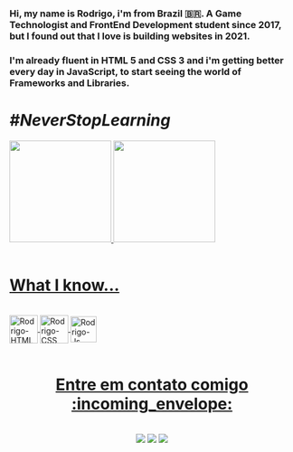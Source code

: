 
### Hi, my name is Rodrigo, i'm from Brazil 🇧🇷. A Game Technologist and FrontEnd Development student since 2017, but I found out that I love is building websites in 2021.
### I'm already fluent in HTML 5 and CSS 3 and i'm getting better every day in JavaScript, to start seeing the world of Frameworks and Libraries.


# _#NeverStopLearning_


 <div>
  <a href="https://github.com/rodrigopaivadev">
  <img height="180em" src="https://github-readme-stats.vercel.app/api?username=rodrigopaivadev&show_icons=true&theme=chartreuse-dark&include_all_commits=true&count_private=true&hide_border=true"/>
  <img height="180em" src="https://github-readme-stats.vercel.app/api/top-langs/?username=rodrigopaivadev&layout=compact&langs_count=16&theme=chartreuse-dark&hide_border=true"/>
</div><br>
 
 # What I know...
<div style="display: inline_block"><br>
  <img align="center" alt="Rodrigo-HTML" height="50" width="50" src="https://img.icons8.com/color/48/000000/html-5--v1.png">
  <img align="center" alt="Rodrigo-CSS" height="50" width="50" src="https://img.icons8.com/color/48/000000/css3.png">
  <img align="center" alt="Rodrigo-Js" height="46" width="46" src="https://img.icons8.com/color/48/000000/javascript--v1.png">
  
</div><br>
 
<h1 align="center">Entre em contato comigo 	:incoming_envelope:</h1>
<div align="center"><br>
  <a href ="mailto: rodriigopaiiva.rp19@gmail.com"><img src="https://img.shields.io/badge/Email-neongreen?style=for-the-badge&logo=gmail&logoColor=white" target="_blank"></a>
  <a href="https://www.linkedin.com/in/rodrigo-paiva-6017441ab" target="_blank"><img src="https://img.shields.io/badge/LindedIn-neongreen?style=for-the-badge&logo=linkedin&logoColor=white" target="_blank"></a> 
 <a href="https://api.whatsapp.com/send?phone=5511989832722" target="_blank"><img src="https://img.shields.io/badge/-WhatsApp-neongreen?style=for-the-badge&logo=whatsapp&logoColor=white" target="_blank"></a>
 
  
</div>
